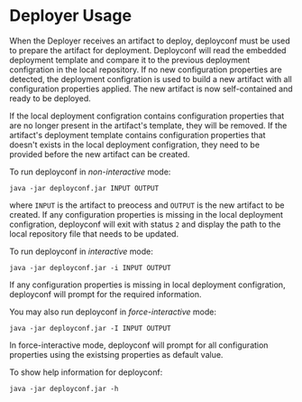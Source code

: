 # Deployer Usage

When the Deployer receives an artifact to deploy, deployconf must be used to prepare the artifact for
deployment. Deployconf will read the embedded deployment template and compare it to the previous deployment configration
in the local repository. If no new configuration properties are detected, the deployment configration is used to build a
new artifact with all configuration properties applied. The new artifact is now self-contained and ready to be deployed.

If the local deployment configration contains configuration properties that are no longer present in the artifact's
template, they will be removed.  If the artifact's deployment template contains configuration properties that doesn't
exists in the local deployment configration, they need to be provided before the new artifact can be created.

To run deployconf in *non-interactive* mode:

```
java -jar deployconf.jar INPUT OUTPUT
```

where `INPUT` is the artifact to preocess and `OUTPUT` is the new artifact to be created. If any configuration
properties is missing in the local deployment configration, deployconf will exit with status `2` and display the path to
the local repository file that needs to be updated.

To run deployconf in *interactive* mode:

```
java -jar deployconf.jar -i INPUT OUTPUT
```

If any configuration properties is missing in local deployment configration, deployconf will prompt for the required
information.

You may also run deployconf in *force-interactive* mode:

```
java -jar deployconf.jar -I INPUT OUTPUT
```

In force-interactive mode, deployconf will prompt for all configuration properties  using the existsing properties as
default value.


To show  help information for deployconf:

```
java -jar deployconf.jar -h
```
